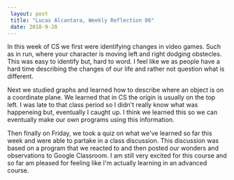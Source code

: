 ```yaml
---
 layout: post
 title: "Lucas Alcantara, Weekly Reflection 06" 
 date: 2018-9-28
---
```


In this week of CS we first were identifying changes in video games. Such as in run, where your character is moving left and right dodging obstecles. This was easy to identify but, hard to word. I feel like we as people have a hard time describing the changes of our life and rather not question what is different.

Next we studied graphs and learned how to describe where an object is on a coordinate plane. We learned that in CS the origin is usually on the top left. I was late to that class period so I didn't really know what was happeneing but, eventually I caught up. I think we learned this so we can eventually make our own programs using this information.

Then finally on Friday, we took a quiz on what we've learned so far this week and were able to partake in a class discussion. This discussion was based on a program that we reacted to and then posted our wonders and observations to Google Classroom. I am still very excited for this course and so far am pleased for feeling like I'm actually learning in an advanced course.
